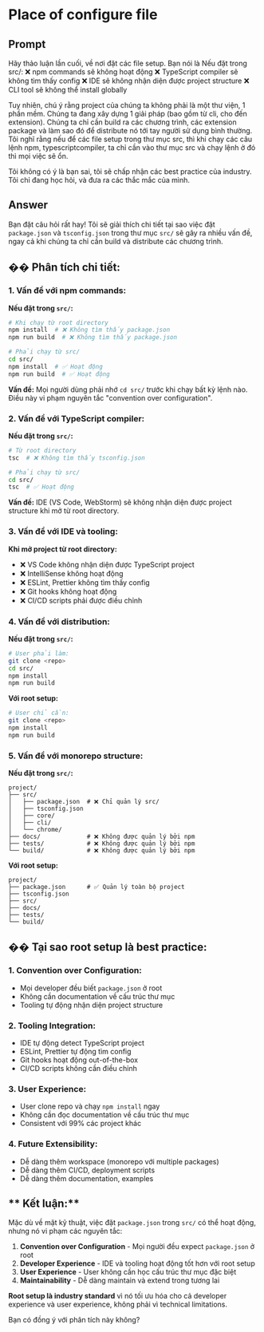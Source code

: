 # Place of configure file

## Prompt

Hãy thảo luận lần cuối, về nơi đặt các file setup.
Bạn nói là
Nếu đặt trong src/:
❌ npm commands sẽ không hoạt động
❌ TypeScript compiler sẽ không tìm thấy config
❌ IDE sẽ không nhận diện được project structure
❌ CLI tool sẽ không thể install globally

Tuy nhiên, chú ý rằng project của chúng ta không phải là một thư viện, 1 phần mềm. Chúng ta đang xây dựng 1 giải pháp (bao gồm từ cli, cho đến extension). Chúng ta chỉ cần build ra các chương trình, các extension package và làm sao đó để distribute nó tới tay người sử dụng bình thường.
Tôi nghĩ rằng nếu để các file setup trong thư mục src, thì khi chạy các câu lệnh npm, typescriptcompiler, ta chỉ cần vào thư mục src và chạy lệnh ở đó thì mọi việc sẽ ổn.

Tôi không có ý là bạn sai, tôi sẽ chấp nhận các best practice của industry. Tôi chỉ đang học hỏi, và đưa ra các thắc mắc của mình.

## Answer

Bạn đặt câu hỏi rất hay! Tôi sẽ giải thích chi tiết tại sao việc đặt `package.json` và `tsconfig.json` trong thư mục `src/` sẽ gây ra nhiều vấn đề, ngay cả khi chúng ta chỉ cần build và distribute các chương trình.

## **�� Phân tích chi tiết:**

### **1. Vấn đề với npm commands:**

**Nếu đặt trong `src/`:**
```bash
# Khi chạy từ root directory
npm install  # ❌ Không tìm thấy package.json
npm run build  # ❌ Không tìm thấy package.json

# Phải chạy từ src/
cd src/
npm install  # ✅ Hoạt động
npm run build  # ✅ Hoạt động
```

**Vấn đề:** Mọi người dùng phải nhớ `cd src/` trước khi chạy bất kỳ lệnh nào. Điều này vi phạm nguyên tắc "convention over configuration".

### **2. Vấn đề với TypeScript compiler:**

**Nếu đặt trong `src/`:**
```bash
# Từ root directory
tsc  # ❌ Không tìm thấy tsconfig.json

# Phải chạy từ src/
cd src/
tsc  # ✅ Hoạt động
```

**Vấn đề:** IDE (VS Code, WebStorm) sẽ không nhận diện được project structure khi mở từ root directory.

### **3. Vấn đề với IDE và tooling:**

**Khi mở project từ root directory:**
- ❌ VS Code không nhận diện được TypeScript project
- ❌ IntelliSense không hoạt động
- ❌ ESLint, Prettier không tìm thấy config
- ❌ Git hooks không hoạt động
- ❌ CI/CD scripts phải được điều chỉnh

### **4. Vấn đề với distribution:**

**Nếu đặt trong `src/`:**
```bash
# User phải làm:
git clone <repo>
cd src/
npm install
npm run build
```

**Với root setup:**
```bash
# User chỉ cần:
git clone <repo>
npm install
npm run build
```

### **5. Vấn đề với monorepo structure:**

**Nếu đặt trong `src/`:**
```
project/
├── src/
│   ├── package.json  # ❌ Chỉ quản lý src/
│   ├── tsconfig.json
│   ├── core/
│   ├── cli/
│   └── chrome/
├── docs/             # ❌ Không được quản lý bởi npm
├── tests/            # ❌ Không được quản lý bởi npm
└── build/            # ❌ Không được quản lý bởi npm
```

**Với root setup:**
```
project/
├── package.json      # ✅ Quản lý toàn bộ project
├── tsconfig.json
├── src/
├── docs/
├── tests/
└── build/
```

## **�� Tại sao root setup là best practice:**

### **1. Convention over Configuration:**
- Mọi developer đều biết `package.json` ở root
- Không cần documentation về cấu trúc thư mục
- Tooling tự động nhận diện project structure

### **2. Tooling Integration:**
- IDE tự động detect TypeScript project
- ESLint, Prettier tự động tìm config
- Git hooks hoạt động out-of-the-box
- CI/CD scripts không cần điều chỉnh

### **3. User Experience:**
- User clone repo và chạy `npm install` ngay
- Không cần đọc documentation về cấu trúc thư mục
- Consistent với 99% các project khác

### **4. Future Extensibility:**
- Dễ dàng thêm workspace (monorepo với multiple packages)
- Dễ dàng thêm CI/CD, deployment scripts
- Dễ dàng thêm documentation, examples

## ** Kết luận:**

Mặc dù về mặt kỹ thuật, việc đặt `package.json` trong `src/` có thể hoạt động, nhưng nó vi phạm các nguyên tắc:

1. **Convention over Configuration** - Mọi người đều expect `package.json` ở root
2. **Developer Experience** - IDE và tooling hoạt động tốt hơn với root setup
3. **User Experience** - User không cần học cấu trúc thư mục đặc biệt
4. **Maintainability** - Dễ dàng maintain và extend trong tương lai

**Root setup là industry standard** vì nó tối ưu hóa cho cả developer experience và user experience, không phải vì technical limitations.

Bạn có đồng ý với phân tích này không?